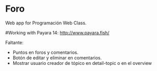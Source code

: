 # Foro
Web app for Programación Web Class.

#Working with Payara 14: http://www.payara.fish/

Faltante:
* Puntos en foros y comentarios.
* Botón de editar y eliminar en comentarios.
* Mostrar usuario creador de tópico en detail-topic o en el overview
